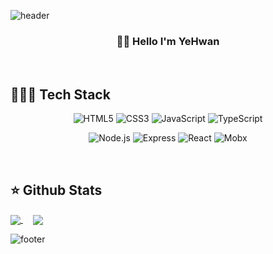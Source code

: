 ![header](https://capsule-render.vercel.app/api?type=waving&color=gradient&customColorList=2&height=200&section=header&text=(&nbsp;(x)&nbsp;=>&nbsp;{&nbsp;return&nbsp;실행(x)&nbsp;}&nbsp;)(&nbsp;생각&nbsp;);&fontSize=40&animation=blink&fontAlignY=40)

<h3 align="center"> 👋🏻 Hello I'm YeHwan </h3>

<br>

## 🧑🏻‍💻 Tech Stack
<p align="center">
   <img alt="HTML5" src ="https://img.shields.io/badge/HTML5-E34F26.svg?&style=flat&logo=HTML5&logoColor=white"/>
   <img alt="CSS3" src ="https://img.shields.io/badge/CSS3-1572B6.svg?&style=flat&logo=CSS3&logoColor=white"/>
   <img alt="JavaScript" src ="https://img.shields.io/badge/JavaScript-F7DF1E.svg?&style=flat&logo=JavaScript&logoColor=white"/>
   <img alt="TypeScript" src ="https://img.shields.io/badge/TypeScript-3178C6.svg?&style=flat&logo=JavaScript&logoColor=white"/>
<p>
   
<p align="center">
   <img alt="Node.js" src ="https://img.shields.io/badge/Node.js-339933.svg?&style=flat&logo=Node.js&logoColor=white"/>
   <img alt="Express" src ="https://img.shields.io/badge/Express.js-000000.svg?&style=flat&logo=Express&logoColor=white"/>
   <img alt="React" src ="https://img.shields.io/badge/React-61DAFB.svg?&style=flat&logo=React&logoColor=white"/>
   <img alt="Mobx" src ="https://img.shields.io/badge/Mobx-FF9955.svg?&style=flat&logo=Mobx&logoColor=white"/>
<p>
   
   
   
<br>

## ⭐️ Github Stats  


<a href="https://github.com/anuraghazra/github-readme-stats">
   <img align="center" src="https://github-readme-stats.vercel.app/api?username=OhYeHwan&theme=radical&show_icons=true&count_private=true&hide_border=true"/>
</a>
&nbsp;&nbsp;&nbsp;
<a href="https://github.com/anuraghazra/github-readme-stats">
  <img align="center" src="https://github-readme-stats.vercel.app/api/top-langs/?username=OhYeHwan&hide=Makefile,Cmake&theme=radical"/>
</a>
   
![footer](https://capsule-render.vercel.app/api?type=waving&color=gradient&customColorList=2&height=200&section=footer&fontSize=80&animation=blink)

